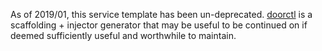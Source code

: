 As of 2019/01, this service template has been un-deprecated. [doorctl](https://github.com/doordash/doorctl) is a scaffolding + injector generator that may be useful to be continued on if deemed sufficiently useful and worthwhile to maintain.
